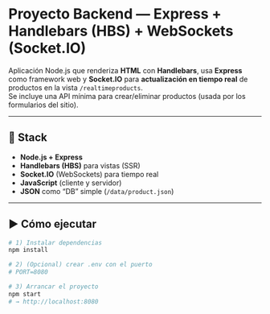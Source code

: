 # Proyecto Backend — Express + Handlebars (HBS) + WebSockets (Socket.IO)

Aplicación Node.js que renderiza **HTML** con **Handlebars**, usa **Express** como framework web y **Socket.IO** para **actualización en tiempo real** de productos en la vista `/realtimeproducts`.  
Se incluye una API mínima para crear/eliminar productos (usada por los formularios del sitio).

---

## 🚀 Stack
- **Node.js + Express**
- **Handlebars (HBS)** para vistas (SSR)
- **Socket.IO** (WebSockets) para tiempo real
- **JavaScript** (cliente y servidor)
- **JSON** como “DB” simple (`/data/product.json`)

---

## ▶️ Cómo ejecutar

```bash
# 1) Instalar dependencias
npm install

# 2) (Opcional) crear .env con el puerto
# PORT=8080

# 3) Arrancar el proyecto
npm start
# → http://localhost:8080
